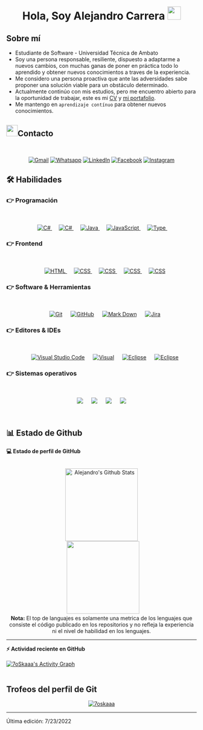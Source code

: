 <h1 align="center">Hola, Soy Alejandro Carrera 
<img src="https://media.giphy.com/media/hvRJCLFzcasrR4ia7z/giphy.gif" width="35"></h1>

## Sobre mí
- Estudiante de Software - Universidad Técnica de Ambato
- Soy una persona responsable, resiliente, dispuesto a adaptarme a nuevos cambios, con muchas ganas de poner en práctica todo lo aprendido y obtener nuevos conocimientos a traves de la experiencia. 
- Me considero una persona proactiva que ante las adversidades sabe proponer una solución viable para un obstáculo determinado.
- Actualmente continúo con mis estudios, pero me encuentro abierto para la oportunidad de trabajar, este es mi [CV](https://delicate-madeleine-359e1b.netlify.app/cv.html) y [mi portafolio](https://delicate-madeleine-359e1b.netlify.app/cv.html).
- Me mantengo en `aprendizaje contínuo` para obtener nuevos conocimientos. 


## <img src="https://media.giphy.com/media/iY8CRBdQXODJSCERIr/giphy.gif" width="30px">Contacto
<br>
<p align="center">
	<a href="mailto:alejandro.98.carrera@gmail.com"><img img src="https://img.shields.io/badge/Gmail-D14836?style=for-the-badge&logo=gmail&logoColor=white" alt="Gmail"/></a>
	<a href="https://wa.me/593998019393"><img src="https://img.shields.io/badge/WhatsApp-25D366?style=for-the-badge&logo=whatsapp&logoColor=white" alt="Whatsapp"/></a>
	<a href="https://www.linkedin.com/in/alejandro-carrera-501581246/"><img src="https://img.shields.io/badge/linkedin-%230077B5.svg?style=for-the-badge&logo=linkedin&logoColor=white" alt="LinkedIn"/></a>
	<a href="https://www.facebook.com/Alejo.C98/"><img src="https://img.shields.io/badge/Facebook-%231877F2.svg?style=for-the-badge&logo=Facebook&logoColor=white" alt="Facebook"/></a>
	<a href="https://www.instagram.com/alejo.98c/"><img src="https://img.shields.io/badge/Instagram-%23E4405F.svg?style=for-the-badge&logo=Instagram&logoColor=white" alt="Instagram"/></a>
</p>




## 🛠️ Habilidades

### 👉 Programación
<br>

<p align="center"> 
  &emsp; 
  <a href="https://www.cprogramming.com/" target="_blank"> 
    <img alt="C#" src="https://img.shields.io/badge/.NET-5C2D91?style=for-the-badge&logo=.net&logoColor=white">
  </a> 
  &emsp; 
  <a href="https://www.cprogramming.com/" target="_blank"> 
    <img alt="C#" src="https://img.shields.io/badge/c%23-%23239120.svg?style=for-the-badge&logo=c-sharp&logoColor=white">
  </a> 
  &emsp;
  <a href="https://www.w3schools.com/cpp/" target="_blank"> 
    <img alt="Java" src="https://img.shields.io/badge/java-%23ED8B00.svg?style=for-the-badge&logo=java&logoColor=white">
  </a> 
  &emsp;
  <a href="https://developer.mozilla.org/en-US/docs/Web/JavaScript" target="_blank"> 
     <img alt="JavaScript" src="https://img.shields.io/badge/javascript-%23323330.svg?style=for-the-badge&logo=javascript&logoColor=%23F7DF1E">
   </a>
  &emsp;
  <a href="https://www.java.com" target="_blank"> 
    <img alt="Type" src="https://img.shields.io/badge/typescript-%23007ACC.svg?style=for-the-badge&logo=typescript&logoColor=white">
  </a>
  &emsp;
</p>

### 👉 Frontend 
<br>
<p align="center"> 
  &emsp; 
  <a href="#" target="_blank"> 
   <img alt="HTML" src="https://img.shields.io/badge/html5-%23E34F26.svg?style=for-the-badge&logo=html5&logoColor=white">
  </a>   
  &emsp;
  <a href="#" target="_blank">
    <img alt="CSS" src="https://img.shields.io/badge/css3-%231572B6.svg?style=for-the-badge&logo=css3&logoColor=white">
  </a> 
  &emsp;
  <a href="#" target="_blank">
    <img alt="CSS" src="https://img.shields.io/badge/angular-%23DD0031.svg?style=for-the-badge&logo=angular&logoColor=white">
  </a> 
  &emsp;
  <a href="#" target="_blank">
    <img alt="CSS" src="https://img.shields.io/badge/bootstrap-%23563D7C.svg?style=for-the-badge&logo=bootstrap&logoColor=white">
  </a> 
  &emsp;
  <a href="#" target="_blank">
    <img alt="CSS" src="https://img.shields.io/badge/react-%2320232a.svg?style=for-the-badge&logo=react&logoColor=%2361DAFB">
  </a> 
  
</p>

 ### 👉 Software & Herramientas
 <br>
<p align="center">
  &emsp;
    <a href="#"><img alt="Git" src="https://img.shields.io/badge/git-%23F05033.svg?style=for-the-badge&logo=git&logoColor=white"></a>
  &emsp;
    <a href="#"><img alt="GitHub" src="https://img.shields.io/badge/github-%23121011.svg?style=for-the-badge&logo=github&logoColor=white"></a>
  &emsp;
    <a href="#"><img alt="Mark Down" src="https://img.shields.io/badge/markdown-%23000000.svg?style=for-the-badge&logo=markdown&logoColor=white"></a>
  &emsp;
    <a href="#"><img alt="Jira" src="https://img.shields.io/badge/jira-%230A0FFF.svg?style=for-the-badge&logo=jira&logoColor=white"></a>
</p>

 ### 👉 Editores & IDEs
 <br>
<p align="center">
  &emsp;
    <a href="#"><img alt="Visual Studio Code" src="https://img.shields.io/badge/Visual%20Studio%20Code-0078d7.svg?style=for-the-badge&logo=visual-studio-code&logoColor=white"></a>
  &emsp;
    <a href="#"><img alt="Visual" src="https://img.shields.io/badge/Visual%20Studio-5C2D91.svg?style=for-the-badge&logo=visual-studio&logoColor=white" /></a>
  &emsp;
    <a href="#"><img alt="Eclipse" src="https://img.shields.io/badge/Eclipse-FE7A16.svg?style=for-the-badge&logo=Eclipse&logoColor=white" /></a>
  &emsp;
    <a href="#"><img alt="Eclipse" src="https://img.shields.io/badge/NetBeansIDE-1B6AC6.svg?style=for-the-badge&logo=apache-netbeans-ide&logoColor=white" /></a>
</p>

 ### 👉 Sistemas operativos
 <br>
<p align="center">
    <a href="#"><img src="https://img.shields.io/badge/Arch%20Linux-1793D1?logo=arch-linux&logoColor=fff&style=for-the-badge"></a>
  &emsp;
    <a href="#"><img src="https://img.shields.io/badge/Ubuntu-E95420?style=for-the-badge&logo=ubuntu&logoColor=white"></a>
  &emsp;
    <a href="#"><img src="https://img.shields.io/badge/Debian-D70A53?style=for-the-badge&logo=debian&logoColor=white" /></a>	  
  &emsp;
    <a href="#"><img src="https://img.shields.io/badge/Windows-0078D6?style=for-the-badge&logo=windows&logoColor=white" /></a>	  
</p>

<br/>

## 📊 Estado de Github 



  <summary><b>💻 Estado de perfil de GitHub</b></summary>
  <br/>
  <p align="center">
    <a href="https://github.com/anuraghazra/github-readme-stats"><img alt="Alejandro's Github Stats" src="https://github-readme-stats.vercel.app/api?username=acarrera6806&show_icons=true&count_private=false&theme=algolia" height="192px"/></a>
<br/>
  &nbsp;
	  <img src="https://github-readme-stats.vercel.app/api/top-langs?username=acarrera6806&langs_count=6&show_icons=true&locale=en&layout=compact&theme=algolia" height="192px"/>
  <br/>
  <b>Nota:</b> El top de languajes es solamente una metrica de los lenguajes que consiste el código publicado en los repositorios y no refleja la experiencia ni el nivel de habilidad en los lenguajes.
  </p>

----

  <summary><b>⚡ Actividad reciente en GitHub</b></summary>
  <br/>
   <a href="https://github.com/7oSkaaa"><img alt="7oSkaaa's Activity Graph" src="https://activity-graph.herokuapp.com/graph?username=acarrera6806&custom_title=Alejandro%27s%20Contribution%20Graph&theme=react-dark" /></a>
  <br/>


<br/>

## Trofeos del perfil de Git

<p align="center"> <a href="https://github.com/ryo-ma/github-profile-trophy"><img src="https://github-profile-trophy.vercel.app/?username=acarrera6806&layout=compact&theme=algolia" alt="7oskaaa" /></a> </p>

-----
Última edición: 7/23/2022
